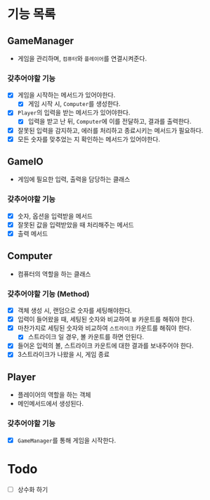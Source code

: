 # 기능 목록

## GameManager
- 게임을 관리하며, `컴퓨터`와 `플레이어`를 연결시켜준다.

### 갖추어야할 기능
- [x] 게임을 시작하는 메서드가 있어야한다.
  - [x] 게임 시작 시, `Computer`를 생성한다.
- [x] `Player`의 입력을 받는 메서드가 있어야한다.
  - [x] 입력을 받고 난 뒤, `Computer`에 이를 전달하고, 결과를 출력한다.

- [x] 잘못된 입력을 감지하고, 에러를 처리하고 종료시키는 메서드가 필요하다.
- [x] 모든 숫자를 맞추었는 지 확인하는 메서드가 있어야한다.

## GameIO
- 게임에 필요한 입력, 출력을 담당하는 클래스

### 갖추어야할 기능
- [x] 숫자, 옵션을 입력받을 메서드
- [x] 잘못된 값을 입력받았을 때 처리해주는 메서드
- [x] 출력 메서드

## Computer
- 컴퓨터의 역할을 하는 클래스

### 갖추어야할 기능 (Method)
- [x] 객체 생성 시, 랜덤으로 숫자를 세팅해야한다.
- [x] 입력이 들어왔을 때, 세팅된 숫자와 비교하여 `볼` 카운트를 해줘야 한다.
- [x] 마찬가지로 세팅된 숫자와 비교하여 `스트라이크` 카운트를 해줘야 한다.
  - [x] 스트라이크 일 경우, 볼 카운트를 하면 안된다.
- [x] 들어온 입력의 볼, 스트라이크 카운트에 대한 결과를 보내주어야 한다.
- [x] 3스트라이크가 나왔을 시, 게임 종료

## Player
- 플레이어의 역할을 하는 객체
- 메인메서드에서 생성된다.

### 갖추어야할 기능
- [x] `GameManager`를 통해 게임을 시작한다.

# Todo
- [ ] 상수화 하기